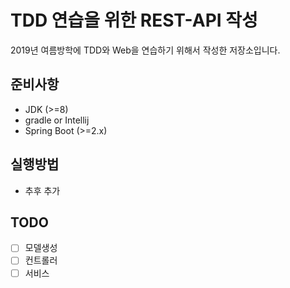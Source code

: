 # TDD 연습을 위한 REST-API 작성

2019년 여름방학에 TDD와 Web을 연습하기 위해서 작성한 저장소입니다.

## 준비사항
* JDK (>=8)
* gradle or Intellij
* Spring Boot (>=2.x)

## 실행방법
* 추후 추가
## TODO

- [ ] 모델생성
- [ ] 컨트롤러
- [ ] 서비스
